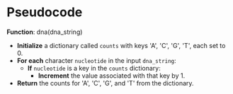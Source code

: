 # Pseudocode

**Function**: dna(dna_string)

- **Initialize** a dictionary called `counts` with keys 'A', 'C', 'G', 'T', each set to 0.
- **For each** character `nucleotide` in the input `dna_string`:
  - **If** `nucleotide` is a key in the `counts` dictionary:
    - **Increment** the value associated with that key by 1.
- **Return** the counts for 'A', 'C', 'G', and 'T' from the dictionary.


